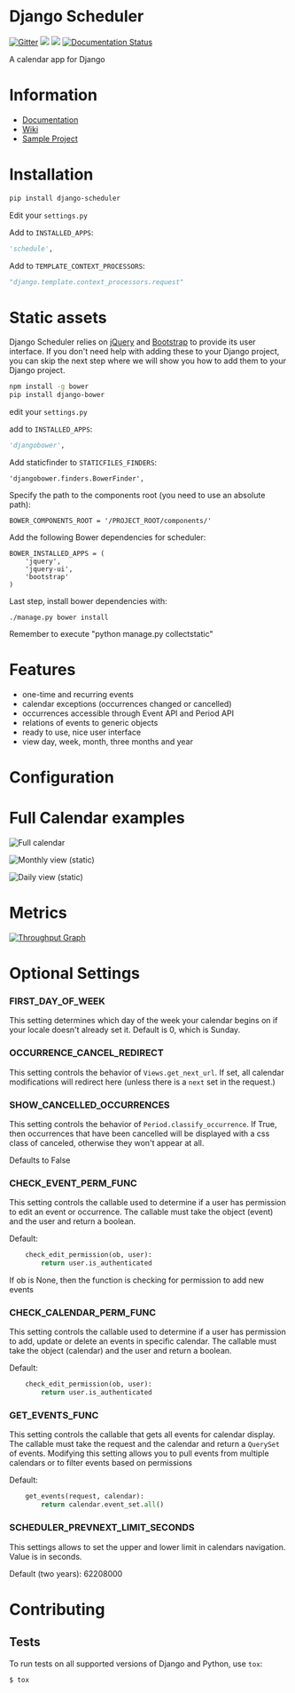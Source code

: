 # Django Scheduler

[![Gitter](https://badges.gitter.im/Join%20Chat.svg)](https://gitter.im/llazzaro/django-scheduler)
[<img src="https://img.shields.io/coveralls/llazzaro/django-scheduler.svg">](https://coveralls.io/r/llazzaro/django-scheduler)
[<img src="https://img.shields.io/pypi/v/django-scheduler.svg">](https://pypi.python.org/pypi/django-scheduler)
[![Documentation Status](https://readthedocs.org/projects/django-scheduler/badge/)](https://django-scheduler.readthedocs.io/)

A calendar app for Django

# Information

- [Documentation](https://django-scheduler.readthedocs.io/)
- [Wiki](https://github.com/llazzaro/django-scheduler/wiki)
- [Sample Project](https://github.com/llazzaro/django-scheduler-sample)

# Installation

```bash
pip install django-scheduler
```

Edit your `settings.py`

Add to `INSTALLED_APPS`:

```python
'schedule',
```

Add to `TEMPLATE_CONTEXT_PROCESSORS`:

```python
"django.template.context_processors.request"
```

# Static assets

Django Scheduler relies on [jQuery](https://jquery.com/) and
[Bootstrap](https://getbootstrap.com/) to provide its user
interface. If you don't need help with adding these to your Django
project, you can skip the next step where we will show you how to add
them to your Django project.

```bash
npm install -g bower
pip install django-bower
```

edit your `settings.py`

add to `INSTALLED_APPS`:

```python
'djangobower',
```

Add staticfinder to `STATICFILES_FINDERS`:

```
'djangobower.finders.BowerFinder',
```

Specify the path to the components root (you need to use an absolute
path):

```
BOWER_COMPONENTS_ROOT = '/PROJECT_ROOT/components/'
```

Add the following Bower dependencies for scheduler:

```
BOWER_INSTALLED_APPS = (
    'jquery',
    'jquery-ui',
    'bootstrap'
)
```

Last step, install bower dependencies with:

```
./manage.py bower install
```

Remember to execute "python manage.py collectstatic"

# Features

- one-time and recurring events
- calendar exceptions (occurrences changed or cancelled)
- occurrences accessible through Event API and Period API
- relations of events to generic objects
- ready to use, nice user interface
- view day, week, month, three months and year

# Configuration

# Full Calendar examples

![Full calendar](https://raw.githubusercontent.com/llazzaro/django-scheduler-sample/master/scheduler.png)

![Monthly view (static)](https://raw.githubusercontent.com/llazzaro/django-scheduler-sample/master/monthly_view.png)

![Daily view (static)](https://raw.githubusercontent.com/llazzaro/django-scheduler-sample/master/daily.png)

# Metrics

[![Throughput Graph](https://graphs.waffle.io/llazzaro/django-scheduler/throughput.svg)](https://waffle.io/llazzaro/django-scheduler/metrics)

# Optional Settings

### FIRST_DAY_OF_WEEK

This setting determines which day of the week your calendar begins on if your locale doesn't already set it. Default is 0, which is Sunday.

### OCCURRENCE_CANCEL_REDIRECT

This setting controls the behavior of `Views.get_next_url`. If set, all calendar modifications will redirect here (unless there is a `next` set in the request.)

### SHOW_CANCELLED_OCCURRENCES

This setting controls the behavior of `Period.classify_occurrence`. If True, then occurrences that have been cancelled will be displayed with a css class of canceled, otherwise they won't appear at all.

Defaults to False

### CHECK_EVENT_PERM_FUNC

This setting controls the callable used to determine if a user has permission to edit an event or occurrence. The callable must take the object (event) and the user and return a boolean.

Default:

```python
    check_edit_permission(ob, user):
        return user.is_authenticated
```

If ob is None, then the function is checking for permission to add new events

### CHECK_CALENDAR_PERM_FUNC

This setting controls the callable used to determine if a user has permission to add, update or delete an events in specific calendar. The callable must take the object (calendar) and the user and return a boolean.

Default:

```python
    check_edit_permission(ob, user):
        return user.is_authenticated
```

### GET_EVENTS_FUNC

This setting controls the callable that gets all events for calendar display. The callable must take the request and the calendar and return a `QuerySet` of events. Modifying this setting allows you to pull events from multiple calendars or to filter events based on permissions

Default:

```python
    get_events(request, calendar):
        return calendar.event_set.all()
```

### SCHEDULER_PREVNEXT_LIMIT_SECONDS

This settings allows to set the upper and lower limit in calendars navigation.
Value is in seconds.

Default (two years):
62208000

# Contributing

## Tests

To run tests on all supported versions of Django and Python, use `tox`:

```
$ tox
```
